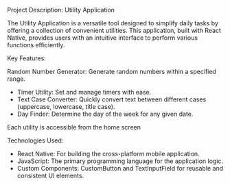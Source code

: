 Project Description: Utility Application

The Utility Application is a versatile tool designed to simplify daily tasks by offering a collection of convenient utilities. This application, built with React Native, provides users with an intuitive interface to perform various functions efficiently.

Key Features:

Random Number Generator: Generate random numbers within a specified range.

- Timer Utility: Set and manage timers with ease.
- Text Case Converter: Quickly convert text between different cases (uppercase, lowercase, title case).
- Day Finder: Determine the day of the week for any given date.

Each utility is accessible from the home screen


Technologies Used:

- React Native: For building the cross-platform mobile application.
- JavaScript: The primary programming language for the application logic.
- Custom Components: CustomButton and TextInputField for reusable and consistent UI elements.
